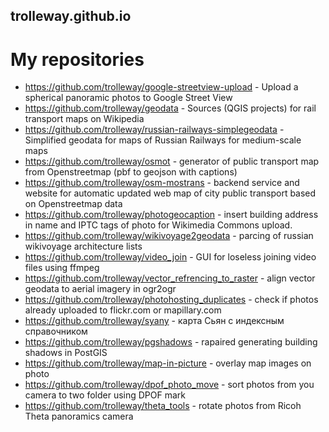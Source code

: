## trolleway.github.io

# My repositories

* https://github.com/trolleway/google-streetview-upload - Upload a spherical panoramic photos to Google Street View
* https://github.com/trolleway/geodata - Sources (QGIS projects) for rail transport maps on Wikipedia
* https://github.com/trolleway/russian-railways-simplegeodata - Simplified geodata for maps of Russian Railways for medium-scale maps
* https://github.com/trolleway/osmot - generator of public transport map from Openstreetmap (pbf to geojson with captions)
* https://github.com/trolleway/osm-mostrans - backend service and website for automatic updated web map of city public transport based on Openstreetmap data
* https://github.com/trolleway/photogeocaption - insert building address in name and IPTC tags of photo for Wikimedia Commons upload.
* https://github.com/trolleway/wikivoyage2geodata - parcing of russian wikivoyage architecture lists
* https://github.com/trolleway/video_join - GUI for loseless joining video files using ffmpeg
* https://github.com/trolleway/vector_refrencing_to_raster - align vector geodata to aerial imagery in ogr2ogr
* https://github.com/trolleway/photohosting_duplicates - check if photos already uploaded to flickr.com or mapillary.com
* https://github.com/trolleway/syany - карта Сьян с индексным справочником
* https://github.com/trolleway/pgshadows - rapaired generating building shadows in PostGIS
* https://github.com/trolleway/map-in-picture - overlay map images on photo
* https://github.com/trolleway/dpof_photo_move - sort photos from you camera to two folder using DPOF mark
* https://github.com/trolleway/theta_tools - rotate photos from Ricoh Theta panoramics camera


